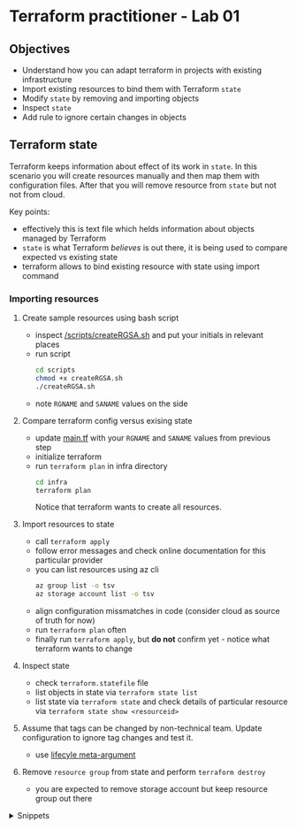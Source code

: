 # Terraform practitioner - Lab 01

## Objectives

- Understand how you can adapt terraform in projects with existing infrastructure
- Import existing resources to bind them with Terraform `state`
- Modify `state` by removing and importing objects
- Inspect `state` 
- Add rule to ignore certain changes in objects

## Terraform state

Terraform keeps information about effect of its work in `state`. 
In this scenario you will create resources manually and then map them with configuration files.
After that you will remove resource from `state` but not not from cloud.

Key points:
- effectively this is text file which helds information about objects managed by Terraform
- `state` is what Terraform _believes_ is out there, it is being used to compare expected vs existing state
- terraform allows to bind existing resource with state using import command

### Importing resources
   
1. Create sample resources using bash script
    - inspect [/scripts/createRGSA.sh](./scripts/createRGSA.sh) and put your initials in relevant places
    - run script
       ```bash
       cd scripts
       chmod +x createRGSA.sh
       ./createRGSA.sh
       ```
    - note `RGNAME` and `SANAME` values on the side
  
2. Compare terraform config versus exising state
    - update [main.tf](infra/main.tf) with your `RGNAME` and `SANAME` values from previous step
    - initialize terraform
    - run `terraform plan` in infra directory
      ```bash
      cd infra
      terraform plan
      ```
      Notice that terraform wants to create all resources.

3. Import resources to state
    - call `terraform apply`
    - follow error messages and check online documentation for this particular provider
    - you can list resources using az cli
      ```bash
      az group list -o tsv
      az storage account list -o tsv
      ```
    - align configuration missmatches in code (consider cloud as source of truth for now)
    - run `terraform plan` often
    - finally run `terraform apply`, but **do not** confirm yet - notice what terraform wants to change

4. Inspect state
    - check `terraform.statefile` file
    - list objects in state via `terraform state list`
    - list state via `terraform state` and check details of particular resource via `terraform state show <resourceid>`

5. Assume that tags can be changed by non-technical team. Update configuration to ignore tag changes and test it.
    - use [lifecyle meta-argument](https://developer.hashicorp.com/terraform/language/meta-arguments/lifecycle)
  
6. Remove `resource group` from state and perform `terraform destroy`
    - you are expected to remove storage account but keep resource group out there

<details>
<summary>Snippets</summary>
terraform import module.rg.azurerm_resource_group.rg /subscriptions/[subscription-id]/resourceGroups/[rg-name]

terraform import module.storageaccount.azurerm_storage_account.sa /subscriptions/[subscription-id]/resourceGroups/rg-wg-dev-weu/providers/Microsoft.Storage/storageAccounts/[sa-name]
</details>